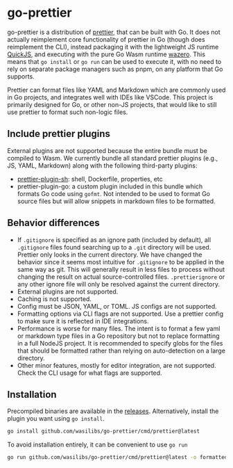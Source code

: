 # go-prettier

go-prettier is a distribution of [prettier][1], that can be built with Go. It does not actually reimplement core
functionality of prettier in Go (though does reimplement the CLI), instead packaging it with the lightweight JS
runtime [QuickJS][3], and executing with the pure Go Wasm runtime [wazero][2]. This means that `go install` or `go run`
can be used to execute it, with no need to rely on separate package managers such as pnpm, on any platform that Go
supports.

Prettier can format files like YAML and Markdown which are commonly used in Go projects, and integrates well
with IDEs like VSCode. This project is primarily designed for Go, or other non-JS projects, that would like to
still use prettier to format such non-logic files.

## Include prettier plugins

External plugins are not supported because the entire bundle must be compiled to Wasm. We currently bundle all
standard prettier plugins (e.g., JS, YAML, Markdown) along with the following third-party plugins:

- [prettier-plugin-sh][4]: shell, Dockerfile, properties, etc
- prettier-plugin-go: a custom plugin included in this bundle which formats Go code using `gofmt`. Not intended
  to be used to format Go source files but will allow snippets in markdown files to be formatted.

## Behavior differences

- If `.gitignore` is specified as an ignore path (included by default), all `.gitignore` files found searching
  up to a `.git` directory will be used. Prettier only looks in the current directory. We have changed the
  behavior since it seems most intuitive for `.gitignore` to be applied in the same way as git. This will
  generally result in less files to process without changing the result on actual source-controlled files.
  `.prettierignore` or any other ignore file will only be resolved against the current directory.
- External plugins are not supported.
- Caching is not supported.
- Config must be JSON, YAML, or TOML. JS configs are not supported.
- Formatting options via CLI flags are not supported. Use a prettier config to make sure it is reflected
  in IDE integrations.
- Performance is worse for many files. The intent is to format a few yaml or markdown type files
  in a Go repository but not to replace formatting in a full NodeJS project. It is recommended to specify globs
  for the files that should be formatted rather than relying on auto-detection on a large directory.
- Other minor features, mostly for editor integration, are not supported. Check the CLI usage for what flags
  are supported.

## Installation

Precompiled binaries are available in the [releases](https://github.com/wasilibs/go-prettier/releases).
Alternatively, install the plugin you want using `go install`.

```bash
go install github.com/wasilibs/go-prettier/cmd/prettier@latest
```

To avoid installation entirely, it can be convenient to use `go run`

```bash
go run github.com/wasilibs/go-prettier/cmd/prettier@latest -o formatted.md unformatted.md
```

[1]: https://github.com/prettier/prettier
[2]: https://wazero.io/
[3]: https://bellard.org/quickjs/
[4]: https://github.com/un-ts/prettier/tree/master/packages/sh
